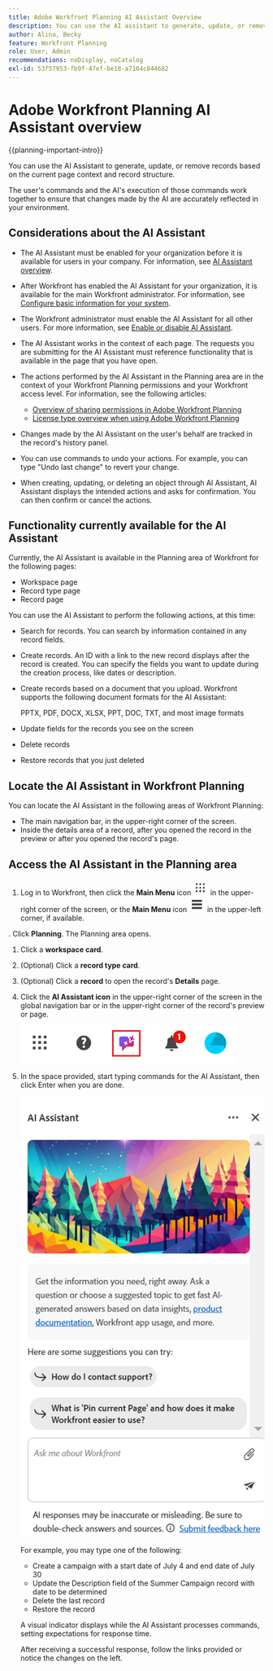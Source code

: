 ```yaml
---
title: Adobe Workfront Planning AI Assistant Overview
description: You can use the AI assistant to generate, update, or remove records based on the current page context and record structure. The user's commands and the AI's execution of those commands work together to ensure that changes made by the AI are accurately reflected in your environment.
author: Alina, Becky
feature: Workfront Planning
role: User, Admin
recommendations: noDisplay, noCatalog
exl-id: 53f57953-fb9f-47ef-be18-a7164c844682
---
```


# Adobe Workfront Planning AI Assistant overview

<!--<span class="preview">The highlighted information on this page refers to functionality not yet generally available. It is available only in the Preview environment for all customers. After the monthly releases to Production, the same features are also available in the Production environment for customers who enabled fast releases. </span>   

<span class="preview">For information about fast releases, see [Enable or disable fast releases for your organization](/help/quicksilver/administration-and-setup/set-up-workfront/configure-system-defaults/enable-fast-release-process.md). </span> -->


{{planning-important-intro}}

You can use the AI Assistant to generate, update, or remove records based on the current page context and record structure. 

The user's commands and the AI's execution of those commands work together to ensure that changes made by the AI are accurately reflected in your environment. 

## Considerations about the AI Assistant

* The AI Assistant must be enabled for your organization before it is available for users in your company. For information, see [AI Assistant overview](/help/quicksilver/workfront-basics/ai-assistant/ai-assistant-overview.md). 
* After Workfront has enabled the AI Assistant for your organization, it is available for the main Workfront administrator. For information, see [Configure basic information for your system](/help/quicksilver/administration-and-setup/get-started-wf-administration/configure-basic-info.md). 

* The Workfront administrator must enable the AI Assistant for all other users. For more information, see [Enable or disable AI Assistant](/help/quicksilver/workfront-basics/ai-assistant/enable-or-disable-assistant.md). 

* The AI Assistant works in the context of each page. The requests you are submitting for the AI Assistant must reference functionality that is available in the page that you have open. 

* The actions performed by the AI Assistant in the Planning area are in the context of your Workfront Planning permissions and your Workfront access level. For information, see the following articles: 

    * [Overview of sharing permissions in Adobe Workfront Planning](/help/quicksilver/planning/access/sharing-permissions-overview.md)
    * [License type overview when using Adobe Workfront Planning](/help/quicksilver/planning/access/license-type-overview.md)

* Changes made by the AI Assistant on the user's behalf are tracked in the record's history panel. 

* You can use commands to undo your actions. For example, you can type "Undo last change" to revert your change. 

* When creating, updating, or deleting an object through AI Assistant, AI Assistant displays the intended actions and asks for confirmation. You can then confirm or cancel the actions. 

## Functionality currently available for the AI Assistant

Currently, the AI Assistant is available in the Planning area of Workfront for the following pages:

* Workspace page
* Record type page
* Record page

You can use the AI Assistant to perform the following actions, at this time:

* Search for records. You can search by information contained in any record fields. 
* Create records. An ID with a link to the new record displays after the record is created. You can specify the fields you want to update during the creation process, like dates or description. 
* Create records based on a document that you upload. Workfront supports the following document formats for the AI Assistant:

    PPTX, PDF, DOCX, XLSX, PPT, DOC, TXT, and most image formats
* Update fields for the records you see on the screen
* Delete records
* Restore records that you just deleted


## Locate the AI Assistant in Workfront Planning

You can locate the AI Assistant in the following areas of Workfront Planning:

* The main navigation bar, in the upper-right corner of the screen.
* Inside the details area of a record, after you opened the record in the preview or after you opened the record's page.

## Access the AI Assistant in the Planning area

1. Log in to Workfront, then click the **Main Menu** icon ![Dots main menu](assets/dots-main-menu.png) in the upper-right corner of the screen, or the **Main Menu** icon ![Lines main menu](assets/lines-main-menu.png) in the upper-left corner, if available.

. Click **Planning**. The Planning area opens. 

1. Click a **workspace card**. 

1. (Optional) Click a **record type card**. 

1. (Optional) Click a **record** to open the record's **Details** page.

1. Click the **AI Assistant icon** in the upper-right corner of the screen in the global navigation bar or in the upper-right corner of the record's preview or page.

    ![AI Assistant icon](assets/ai-assistant-icon-highlighted.png)

1. In the space provided, start typing commands for the AI Assistant, then click Enter when you are done. 

    ![AI Assistant panel with empty command box](assets/ai-assistant-panel-with-empty-command-box.png)

    For example, you may type one of the following:

    * Create a campaign with a start date of July 4 and end date of July 30
    * Update the Description field of the Summer Campaign record with date to be determined
    * Delete the last record
    * Restore the record 

    A visual indicator displays while the AI Assistant processes commands, setting expectations for response time.
    
    After receiving a successful response, follow the links provided or notice the changes on the left.



